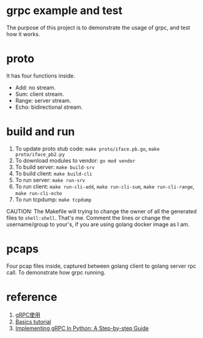 # grpc example and test

The purpose of this project is to demonstrate the usage of grpc, and test how it works.

# proto

It has four functions inside.

* Add: no stream.
* Sum: client stream.
* Range: server stream.
* Echo: bidirectional stream.

# build and run

1. To update proto stub code: `make proto/iface.pb.go`, `make proto/iface_pb2.py`
2. To download modules to vendor: `go mod vendor`
3. To build server: `make build-srv`
4. To build client: `make build-cli`
5. To run server: `make run-srv`
6. To run client: `make run-cli-add`, `make run-cli-sum`, `make run-cli-range`, `make run-cli-echo`
7. To run tcpdump: `make tcpdump`

CAUTION: The Makefile will trying to change the owner of all the generated files to `shell:shell`. That's me. Comment the lines or change the username/group to your's, if you are using golang docker image as I am.

# pcaps

Four pcap files inside, captured between golang client to golang server rpc call. To demonstrate how grpc running.

# reference

1. [gRPC使用](https://zhuanlan.zhihu.com/p/358727696)
2. [Basics tutorial](https://grpc.io/docs/languages/go/basics/#bidirectional-streaming-rpc-1)
3. [Implementing gRPC In Python: A Step-by-step Guide](https://www.velotio.com/engineering-blog/grpc-implementation-using-python)

